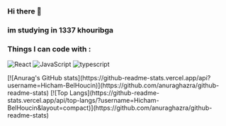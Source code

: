 ### Hi there 👋
### im studying in 1337 khouribga

<h3>Things I can code with : </h3>
<p>
  <img alt="React" src="https://img.shields.io/badge/React-20232A?style=for-the-badge&logo=react&logoColor=61DAFB" />
  <img alt="JavaScript" src="https://img.shields.io/badge/javascript%20-%23323330.svg?&style=for-the-badge&logo=javascript&logoColor=%23F7DF1E"/>
  <img alt="typescript" src="https://img.shields.io/badge/typescript%20-%23323330.svg?&style=for-the-badge&logo=typescript&logoColor=%23F7DF1E"/>
</p>
 [![Anurag's GitHub stats](https://github-readme-stats.vercel.app/api?username=Hicham-BelHoucin)](https://github.com/anuraghazra/github-readme-stats)
[![Top Langs](https://github-readme-stats.vercel.app/api/top-langs/?username=Hicham-BelHoucin&layout=compact)](https://github.com/anuraghazra/github-readme-stats)
